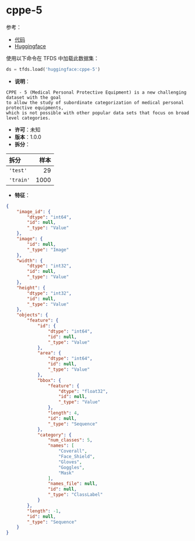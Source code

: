 # cppe-5

参考：

- [代码](https://github.com/huggingface/datasets/blob/master/datasets/cppe-5)
- [Huggingface](https://huggingface.co/datasets/cppe-5)

使用以下命令在 TFDS 中加载此数据集：

```python
ds = tfds.load('huggingface:cppe-5')
```

- **说明**：

```
CPPE - 5 (Medical Personal Protective Equipment) is a new challenging dataset with the goal
to allow the study of subordinate categorization of medical personal protective equipments,
which is not possible with other popular data sets that focus on broad level categories.
```

- **许可**：未知
- **版本**：1.0.0
- **拆分**：

拆分 | 样本
:-- | --:
`'test'` | 29
`'train'` | 1000

- **特征**：

```json
{
    "image_id": {
        "dtype": "int64",
        "id": null,
        "_type": "Value"
    },
    "image": {
        "id": null,
        "_type": "Image"
    },
    "width": {
        "dtype": "int32",
        "id": null,
        "_type": "Value"
    },
    "height": {
        "dtype": "int32",
        "id": null,
        "_type": "Value"
    },
    "objects": {
        "feature": {
            "id": {
                "dtype": "int64",
                "id": null,
                "_type": "Value"
            },
            "area": {
                "dtype": "int64",
                "id": null,
                "_type": "Value"
            },
            "bbox": {
                "feature": {
                    "dtype": "float32",
                    "id": null,
                    "_type": "Value"
                },
                "length": 4,
                "id": null,
                "_type": "Sequence"
            },
            "category": {
                "num_classes": 5,
                "names": [
                    "Coverall",
                    "Face_Shield",
                    "Gloves",
                    "Goggles",
                    "Mask"
                ],
                "names_file": null,
                "id": null,
                "_type": "ClassLabel"
            }
        },
        "length": -1,
        "id": null,
        "_type": "Sequence"
    }
}
```
